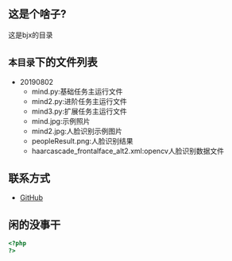 ## 这是个啥子?
这是bjx的目录

## `本目录`下的文件列表

* 20190802
    *  mind.py:基础任务主运行文件
    *  mind2.py:进阶任务主运行文件
    *  mind3.py:扩展任务主运行文件
    *  mind.jpg:示例照片
    *  mind2.jpg:人脸识别示例图片
    *  peopleResult.png:人脸识别结果
    *  haarcascade_frontalface_alt2.xml:opencv人脸识别数据文件


## 联系方式

* [GitHub](https://github.com/XingJi250) 

## 闲的没事干

```php
<?php
?>
```

